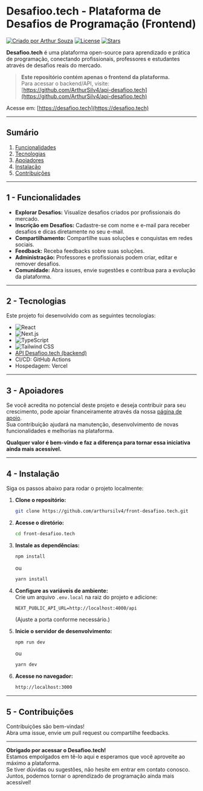 # Desafioo.tech - Plataforma de Desafios de Programação (Frontend)

[![Criado por Arthur Souza](https://img.shields.io/badge/created%20by-@ArthurSilv4-4BBAAB.svg)](https://github.com/ArthurSilv4)
[![License](https://img.shields.io/github/license/ArthurSilv4/front-desafioo.tech)](https://opensource.org/licenses/MIT)
[![Stars](https://img.shields.io/github/stars/arthursilv4/front-desafioo.tech)](https://github.com/arthursilv4/front-desafioo.tech)

**Desafioo.tech** é uma plataforma open-source para aprendizado e prática de programação, conectando profissionais, professores e estudantes através de desafios reais do mercado.

> **Este repositório contém apenas o frontend da plataforma.**  
> Para acessar o backend/API, visite: [https://github.com/ArthurSilv4/api-desafioo.tech](https://github.com/ArthurSilv4/api-desafioo.tech)

Acesse em: [https://desafioo.tech](https://desafioo.tech)

---

## Sumário

1. [Funcionalidades](#1---funcionalidades)
2. [Tecnologias](#2---tecnologias)
3. [Apoiadores](#3---apoiadores)
4. [Instalação](#4---instalação)
5. [Contribuições](#5---contribuições)

---

## 1 - Funcionalidades

- **Explorar Desafios:** Visualize desafios criados por profissionais do mercado.
- **Inscrição em Desafios:** Cadastre-se com nome e e-mail para receber desafios e dicas diretamente no seu e-mail.
- **Compartilhamento:** Compartilhe suas soluções e conquistas em redes sociais.
- **Feedback:** Receba feedbacks sobre suas soluções.
- **Administração:** Professores e profissionais podem criar, editar e remover desafios.
- **Comunidade:** Abra issues, envie sugestões e contribua para a evolução da plataforma.

---

## 2 - Tecnologias

Este projeto foi desenvolvido com as seguintes tecnologias:

- ![React](https://img.shields.io/badge/React-61DAFB?style=for-the-badge&logo=react&logoColor=white)
- ![Next.js](https://img.shields.io/badge/Next.js-000000?style=for-the-badge&logo=nextdotjs&logoColor=white)
- ![TypeScript](https://img.shields.io/badge/TypeScript-3178C6?style=for-the-badge&logo=typescript&logoColor=white)
- ![Tailwind CSS](https://img.shields.io/badge/Tailwind_CSS-06B6D4?style=for-the-badge&logo=tailwindcss&logoColor=white)
- [API Desafioo.tech (backend)](https://github.com/ArthurSilv4/api-desafioo.tech)
- CI/CD: GitHub Actions
- Hospedagem: Vercel

---

## 3 - Apoiadores

Se você acredita no potencial deste projeto e deseja contribuir para seu crescimento, pode apoiar financeiramente através da nossa [página de apoio](https://apoia.se/desafiootech).  
Sua contribuição ajudará na manutenção, desenvolvimento de novas funcionalidades e melhorias na plataforma.

**Qualquer valor é bem-vindo e faz a diferença para tornar essa iniciativa ainda mais acessível.**

---

## 4 - Instalação

Siga os passos abaixo para rodar o projeto localmente:

1. **Clone o repositório:**

    ```bash
    git clone https://github.com/arthursilv4/front-desafioo.tech.git
    ```

2. **Acesse o diretório:**

    ```bash
    cd front-desafioo.tech
    ```

3. **Instale as dependências:**

    ```bash
    npm install
    ```

    ou

    ```bash
    yarn install
    ```

4. **Configure as variáveis de ambiente:**  
    Crie um arquivo `.env.local` na raiz do projeto e adicione:

    ```env
    NEXT_PUBLIC_API_URL=http://localhost:4000/api
    ```

    (Ajuste a porta conforme necessário.)

5. **Inicie o servidor de desenvolvimento:**

    ```bash
    npm run dev
    ```

    ou

    ```bash
    yarn dev
    ```

6. **Acesse no navegador:**

    ```bash
    http://localhost:3000
    ```

---

## 5 - Contribuições

Contribuições são bem-vindas!  
Abra uma issue, envie um pull request ou compartilhe feedbacks.

---

**Obrigado por acessar o Desafioo.tech!**  
Estamos empolgados em tê-lo aqui e esperamos que você aproveite ao máximo a plataforma.  
Se tiver dúvidas ou sugestões, não hesite em entrar em contato conosco.  
Juntos, podemos tornar o aprendizado de programação ainda mais acessível!

